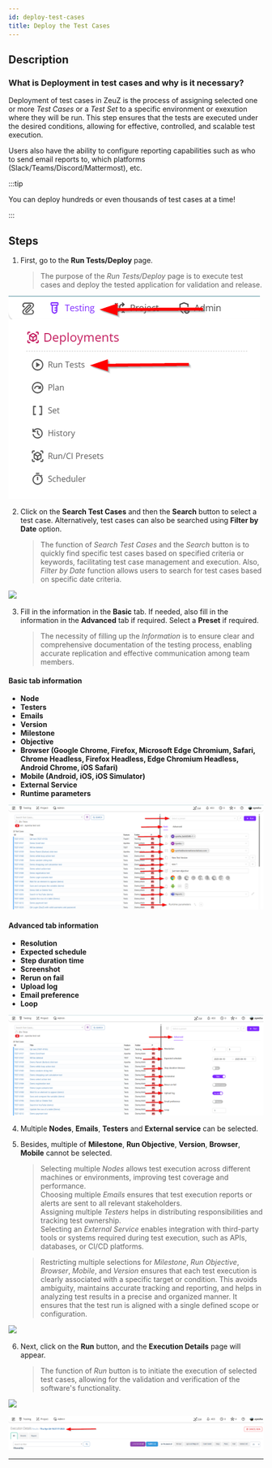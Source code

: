 ```yaml
---
id: deploy-test-cases
title: Deploy the Test Cases
---
```


## Description

### What is Deployment in test cases and why is it necessary?

Deployment of test cases in ZeuZ is the process of assigning selected one or more *Test Cases* or a *Test Set* to a specific environment or exexution where they will be run. This step ensures that the tests are executed under the desired conditions, allowing for effective, controlled, and scalable test execution.

Users also have the ability to configure reporting capabilities such as
who to send email reports to, which platforms
(Slack/Teams/Discord/Mattermost), etc.

:::tip

You can deploy hundreds or even thousands of test cases at a time!

:::

## Steps

1. First, go to the **Run Tests/Deploy** page.
   > The purpose of the *Run Tests/Deploy* page is to execute test cases and deploy the tested application for validation and release.

![](/img/how-tos/how-to-deploy-test-cases/run-deploy.png)

2. Click on the **Search Test Cases** and then the **Search** button to select a test case. Alternatively, test cases can also be searched using **Filter by Date** option.
   > The function of *Search Test Cases* and the *Search* button is to quickly find specific test cases based on specified criteria or keywords, facilitating test case management and execution. Also, *Filter by Date* function allows users to search for test cases based on specific date criteria.

![](/img/how-tos/how-to-deploy-test-cases/search-button.png)


3. Fill in the information in the **Basic** tab. If needed, also fill in the information in the **Advanced** tab if required. Select a **Preset** if required. 
   > The necessity of filling up the *Information* is to ensure clear and comprehensive documentation of the testing process, enabling accurate replication and effective communication among team members.

 #### Basic tab information
   - **Node**
   - **Testers**
   - **Emails**
   - **Version**
   - **Milestone**
   - **Objective**
   - **Browser (Google Chrome, Firefox, Microsoft Edge Chromium, Safari, Chrome Headless, Firefox Headless, Edge Chromium Headless, Android Chrome, iOS Safari)**
   - **Mobile (Android, iOS, iOS Simulator)**
   - **External Service**
   - **Runtime parameters**
   
![](/img/how-tos/how-to-deploy-test-cases/basic-run.png)

  #### Advanced tab information
   - **Resolution**
   - **Expected schedule**
   - **Step duration time**
   - **Screenshot**
   - **Rerun on fail**
   - **Upload log**
   - **Email preference**
   - **Loop**

![](/img/how-tos/how-to-deploy-test-cases/advanced-tab.png)

4. Multiple **Nodes**, **Emails**, **Testers** and **External service** can be selected.  
5. Besides, multiple of **Milestone**, **Run Objective**, **Version**, **Browser**, **Mobile** cannot be selected.  
   > Selecting multiple *Nodes* allows test execution across different    machines or environments, improving test coverage and performance.  
   Choosing multiple *Emails* ensures that test execution reports or alerts are sent to all relevant stakeholders.  
   Assigning multiple *Testers* helps in distributing responsibilities and tracking test ownership.  
   Selecting an *External Service* enables integration with third-party tools or systems required during test execution, such as APIs, databases, or CI/CD platforms.

   > Restricting multiple selections for *Milestone*, *Run Objective*, *Browser*, *Mobile*, and *Version* ensures that each test execution is clearly associated with a specific target or condition. This avoids ambiguity, maintains accurate tracking and reporting, and helps in analyzing test results in a precise and organized manner. It ensures that the test run is aligned with a single defined scope or configuration.

![](/img/how-tos/how-to-deploy-test-cases/multiple-information.png)

6. Next, click on the **Run** button, and the **Execution Details** page will appear.
   > The function of *Run* button is to initiate the execution of selected test cases, allowing for the validation and verification of the software's functionality.

![](/img/how-tos/how-to-deploy-test-cases/run-button.png)

![](/img/how-tos/how-to-deploy-test-cases/execution-page.png)

---